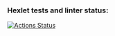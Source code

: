 ### Hexlet tests and linter status:
[![Actions Status](https://github.com/AlexSinitsin/backend-project-lvl3/workflows/hexlet-check/badge.svg)](https://github.com/AlexSinitsin/backend-project-lvl3/actions)